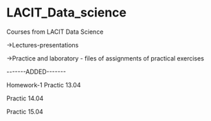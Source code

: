 # LACIT_Data_science

Courses from LACIT Data Science

->Lectures-presentations

->Practice and laboratory - files of assignments of practical exercises

-------ADDED-------

Homework-1 
Practic 13.04

Practic 14.04

Practic 15.04
